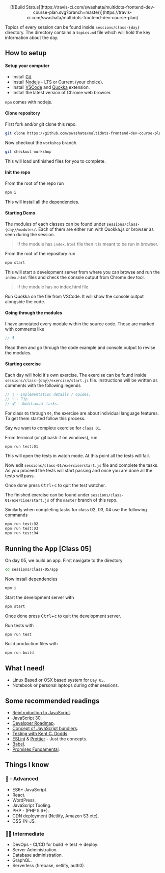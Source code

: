 <p align="center">
[![Build Status](https://travis-ci.com/swashata/multidots-frontend-dev-course-plan.svg?branch=master)](https://travis-ci.com/swashata/multidots-frontend-dev-course-plan)
</p>

Topics of every session can be found inside `sessions/class-{day}` directory.
The directory contains a `topics.md` file which will hold the key information
about the day.

## How to setup

#### Setup your computer

-   Install [Git](https://git-scm.com/).
-   Install [Nodejs](https://nodejs.org/en/) - LTS or Current (your choice).
-   Install [VSCode](https://code.visualstudio.com/) and [Quokka](https://marketplace.visualstudio.com/items?itemName=WallabyJs.quokka-vscode) extension.
-   Install the latest version of Chrome web browser.

`npm` comes with nodejs.

#### Clone repository

First fork and/or git clone this repo.

```bash
git clone https://github.com/swashata/multidots-frontend-dev-course-plan.git
```

Now checkout the `workshop` branch.

```bash
git checkout workshop
```

This will load unfinished files for you to complete.

#### Init the repo

From the root of the repo run

```bash
npm i
```

This will install all the dependencies.

#### Starting Demo

The modules of each classes can be found under `sessions/class-{day}/modules/`.
Each of them are either run with Quokka.js or browser as seen during the session.

> If the module has `index.html` file then it is meant to be run in browser.

From the root of the repository run

```bash
npm start
```

This will start a development server from where you can browse and run the `index.html`
files and check the console output from Chrome dev tool.

> If the module has no index.html file

Run Quokka on the file from VSCode. It will show the console output alongside
the code.

#### Going through the modules

I have annotated every module within the source code. Those are marked with
comments like

```js
// 🎙️
```

Read them and go through the code example and console output to revise the modules.

#### Starting exercise

Each day will hold it's own exercise. The exercise can be found inside
`sessions/class-{day}/exercise/start.js` file. Instructions will be written as
comments with the following legends

```js
// 🧸 - Implementation details / Guides.
// 💡 - Tip.
// 💰 - Additional tasks.
```

For class `01` through `04`, the exercise are about individual language features.
To get them started follow this process.

Say we want to complete exercise for `class 01`.

From terminal (or git bash if on windows), run

```bash
npm run test:01
```

This will open the tests in watch mode. At this point all the tests will fail.

Now edit `sessions/class-01/exercise/start.js` file and complete the tasks. As
you proceed the tests will start passing and once you are done all the tests will
pass.

Once done press <kbd>Ctrl</kbd>+<kbd>c</kbd> to quit the test watcher.

The finished exercise can be found under `sessions/class-01/exercise/start.js`
of the `master` branch of this repo.

Similarly when completing tasks for class 02, 03, 04 use the following commands

```bash
npm run test:02
npm run test:03
npm run test:04
```

## Running the App [Class 05]

On day 05, we build an app. First navigate to the directory

```bash
cd sessions/class-05/app
```

Now install dependencies

```bash
npm i
```

Start the development server with

```bash
npm start
```

Once done press <kbd>Ctrl</kbd>+<kbd>c</kbd> to quit the development server.

Run tests with

```bash
npm run test
```

Build production files with

```bash
npm run build
```

## What I need!

-   Linux Based or OSX based system for `Day 05`.
-   Notebook or personal laptops during other sessions.

## Some recommended readings

-   [Reintroduction to JavaScript](https://developer.mozilla.org/en-US/docs/Web/JavaScript/A_re-introduction_to_JavaScript).
-   [JavaScript 30](https://javascript30.com/).
-   [Developer Roadmap](https://github.com/kamranahmedse/developer-roadmap).
-   [Concept of JavaScript bundlers](https://medium.com/@gimenete/how-javascript-bundlers-work-1fc0d0caf2da).
-   [Testing with Kent C. Dodds](https://www.youtube.com/watch?v=z4DNlVlOfjU).
-   [ESLint](https://eslint.org/) & [Prettier](https://prettier.io/) - Just the
    concepts.
-   [Babel](https://babeljs.io/docs/en/).
-   [Promises Fundamental](https://developers.google.com/web/fundamentals/primers/promises).

## Things I know

### 🚀 - Advanced

-   ES6+ JavaScript.
-   React.
-   WordPress.
-   JavaScript Tooling.
-   PHP - (PHP 5.6+).
-   CDN deployment (Netlify, Amazon S3 etc).
-   CSS-IN-JS.

### 👨‍💻 Intermediate

-   DevOps - CI/CD for build -> test -> deploy.
-   Server Administration.
-   Database administration.
-   GraphQL.
-   Serverless (firebase, netlify, auth0).
